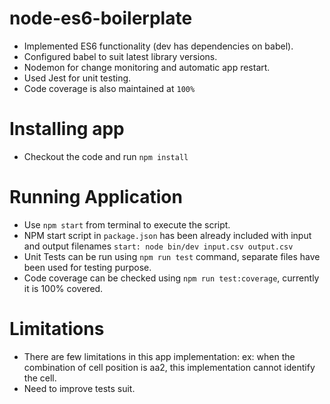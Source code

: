 # node-es6-boilerplate

- Implemented ES6 functionality (dev has dependencies on babel).
- Configured babel to suit latest library versions.
- Nodemon for change monitoring and automatic app restart.
- Used Jest for unit testing.
- Code coverage is also maintained at `100%`

# Installing app

- Checkout the code and run `npm install`

# Running Application

- Use `npm start` from terminal to execute the script.
- NPM start script in `package.json` has been already included with input and output filenames
  `start: node bin/dev input.csv output.csv`
- Unit Tests can be run using `npm run test` command, separate files have been used for testing purpose.
- Code coverage can be checked using `npm run test:coverage`, currently it is 100% covered.

# Limitations

- There are few limitations in this app implementation:
  ex: when the combination of cell position is aa2, this implementation cannot identify the cell.
- Need to improve tests suit.
